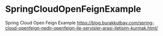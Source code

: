 # SpringCloudOpenFeignExample
Spring Cloud Open Feign Example https://blog.burakkutbay.com/spring-cloud-openfeign-nedir-openfeign-ile-servisler-arasi-iletisim-kurmak.html/
